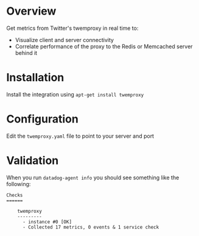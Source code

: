 # Overview

Get metrics from Twitter's twemproxy in real time to:

* Visualize client and server connectivity
* Correlate performance of the proxy to the Redis or Memcached server behind it

# Installation

Install the integration using `apt-get install twemproxy`

# Configuration

Edit the `twemproxy.yaml` file to point to your server and port

# Validation

When you run `datadog-agent info` you should see something like the following:

    Checks
    ======

        twemproxy
        ---------
          - instance #0 [OK]
          - Collected 17 metrics, 0 events & 1 service check

